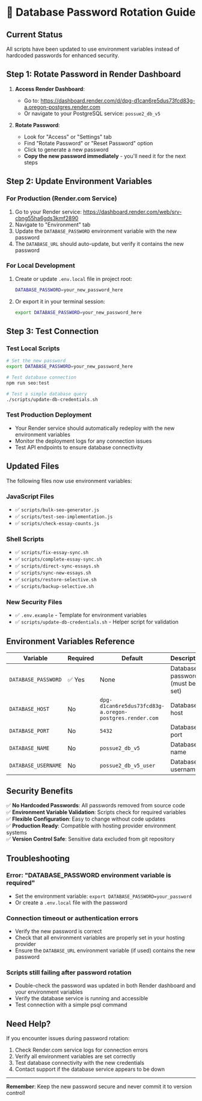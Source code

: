 # 🔐 Database Password Rotation Guide

## Current Status
All scripts have been updated to use environment variables instead of hardcoded passwords for enhanced security.

## Step 1: Rotate Password in Render Dashboard

1. **Access Render Dashboard**: 
   - Go to: https://dashboard.render.com/d/dpg-d1can6re5dus73fcd83g-a.oregon-postgres.render.com
   - Or navigate to your PostgreSQL service: `possue2_db_v5`

2. **Rotate Password**:
   - Look for "Access" or "Settings" tab
   - Find "Rotate Password" or "Reset Password" option
   - Click to generate a new password
   - **Copy the new password immediately** - you'll need it for the next steps

## Step 2: Update Environment Variables

### For Production (Render.com Service)
1. Go to your Render service: https://dashboard.render.com/web/srv-cbng55ha6gds3kmf2890
2. Navigate to "Environment" tab
3. Update the `DATABASE_PASSWORD` environment variable with the new password
4. The `DATABASE_URL` should auto-update, but verify it contains the new password

### For Local Development
1. Create or update `.env.local` file in project root:
   ```bash
   DATABASE_PASSWORD=your_new_password_here
   ```

2. Or export it in your terminal session:
   ```bash
   export DATABASE_PASSWORD=your_new_password_here
   ```

## Step 3: Test Connection

### Test Local Scripts
```bash
# Set the new password
export DATABASE_PASSWORD=your_new_password_here

# Test database connection
npm run seo:test

# Test a simple database query
./scripts/update-db-credentials.sh
```

### Test Production Deployment
- Your Render service should automatically redeploy with the new environment variables
- Monitor the deployment logs for any connection issues
- Test API endpoints to ensure database connectivity

## Updated Files

The following files now use environment variables:

### JavaScript Files
- ✅ `scripts/bulk-seo-generator.js`
- ✅ `scripts/test-seo-implementation.js` 
- ✅ `scripts/check-essay-counts.js`

### Shell Scripts  
- ✅ `scripts/fix-essay-sync.sh`
- ✅ `scripts/complete-essay-sync.sh`
- ✅ `scripts/direct-sync-essays.sh`
- ✅ `scripts/sync-new-essays.sh`
- ✅ `scripts/restore-selective.sh`
- ✅ `scripts/backup-selective.sh`

### New Security Files
- ✅ `.env.example` - Template for environment variables
- ✅ `scripts/update-db-credentials.sh` - Helper script for validation

## Environment Variables Reference

| Variable | Required | Default | Description |
|----------|----------|---------|-------------|
| `DATABASE_PASSWORD` | ✅ Yes | None | Database password (must be set) |
| `DATABASE_HOST` | No | `dpg-d1can6re5dus73fcd83g-a.oregon-postgres.render.com` | Database host |
| `DATABASE_PORT` | No | `5432` | Database port |
| `DATABASE_NAME` | No | `possue2_db_v5` | Database name |
| `DATABASE_USERNAME` | No | `possue2_db_v5_user` | Database username |

## Security Benefits

✅ **No Hardcoded Passwords**: All passwords removed from source code  
✅ **Environment Variable Validation**: Scripts check for required variables  
✅ **Flexible Configuration**: Easy to change without code updates  
✅ **Production Ready**: Compatible with hosting provider environment systems  
✅ **Version Control Safe**: Sensitive data excluded from git repository  

## Troubleshooting

### Error: "DATABASE_PASSWORD environment variable is required"
- Set the environment variable: `export DATABASE_PASSWORD=your_password`
- Or create a `.env.local` file with the password

### Connection timeout or authentication errors
- Verify the new password is correct
- Check that all environment variables are properly set in your hosting provider
- Ensure the `DATABASE_URL` environment variable (if used) contains the new password

### Scripts still failing after password rotation
- Double-check the password was updated in both Render dashboard and your environment variables
- Verify the database service is running and accessible
- Test connection with a simple psql command

## Need Help?

If you encounter issues during password rotation:
1. Check Render.com service logs for connection errors
2. Verify all environment variables are set correctly
3. Test database connectivity with the new credentials
4. Contact support if the database service appears to be down

---

**Remember**: Keep the new password secure and never commit it to version control!